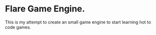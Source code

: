 # Flare Game Engine.

This is my attempt to create an small game engine to start learning hot to code games.
